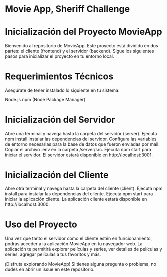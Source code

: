 # Movie App, Sheriff Challenge

# Inicialización del Proyecto MovieApp
Bienvenido al repositorio de MovieApp. Este proyecto está dividido en dos partes: el cliente (frontend) y el servidor (backend). Sigue los siguientes pasos para inicializar el proyecto en tu entorno local.

# Requerimientos Técnicos
Asegúrate de tener instalado lo siguiente en tu sistema:

Node.js 
npm (Node Package Manager)

# Inicialización del Servidor
Abre una terminal y navega hasta la carpeta del servidor (server).
Ejecuta npm install instalar las dependencias del servidor.
Configura las variables de entorno necesarias para la base de datos que fueron enviadas por mail. Copiar el archivo .env en la carpeta /server/src.
Ejecuta npm start para iniciar el servidor.
El servidor estará disponible en http://localhost:3001.

# Inicialización del Cliente
Abre otra terminal y navega hasta la carpeta del cliente (client).
Ejecuta npm install para instalar las dependencias del cliente.
Ejecuta npm start para iniciar la aplicación cliente.
La aplicación cliente estará disponible en http://localhost:3000.

# Uso del Proyecto
Una vez que tanto el servidor como el cliente estén en funcionamiento, podrás acceder a la aplicación MovieApp en tu navegador web. La aplicación te permitirá explorar películas y series, ver detalles de películas y series, agregar películas a tus favoritos y más.

¡Disfruta explorando MovieApp! Si tienes alguna pregunta o problema, no dudes en abrir un issue en este repositorio.
